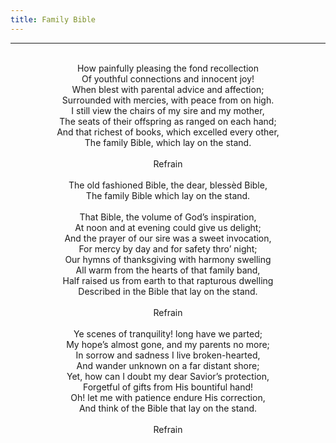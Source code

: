 ```yaml
---
title: Family Bible
---
```


---
<center>
<br/>
How painfully pleasing the fond recollection<br/>
Of youthful connections and innocent joy!<br/>
When blest with parental advice and affection;<br/>
Surrounded with mercies, with peace from on high.<br/>
I still view the chairs of my sire and my mother,<br/>
The seats of their offspring as ranged on each hand;<br/>
And that richest of books, which excelled every other,<br/>
The family Bible, which lay on the stand.<br/>
<br/>
Refrain<br/>
<br/>
The old fashioned Bible, the dear, blessèd Bible,<br/>
The family Bible which lay on the stand.<br/>
<br/>
That Bible, the volume of God’s inspiration,<br/>
At noon and at evening could give us delight;<br/>
And the prayer of our sire was a sweet invocation,<br/>
For mercy by day and for safety thro’ night;<br/>
Our hymns of thanksgiving with harmony swelling<br/>
All warm from the hearts of that family band,<br/>
Half raised us from earth to that rapturous dwelling<br/>
Described in the Bible that lay on the stand.<br/>
<br/>
Refrain<br/>
<br/>
Ye scenes of tranquility! long have we parted;<br/>
My hope’s almost gone, and my parents no more;<br/>
In sorrow and sadness I live broken-hearted,<br/>
And wander unknown on a far distant shore;<br/>
Yet, how can I doubt my dear Savior’s protection,<br/>
Forgetful of gifts from His bountiful hand!<br/>
Oh! let me with patience endure His correction,<br/>
And think of the Bible that lay on the stand.<br/>
<br/>
Refrain<br/>

</center>
